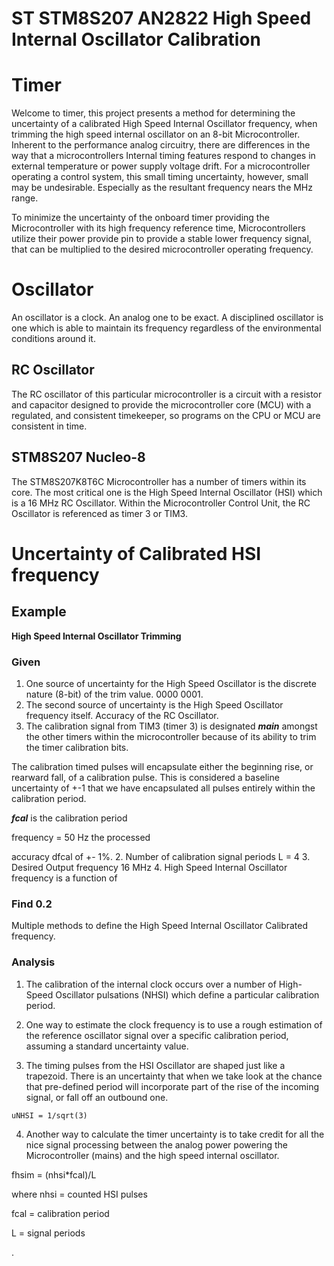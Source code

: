 # ST STM8S207 AN2822 High Speed Internal Oscillator Calibration
# Timer
Welcome to timer, this project presents a method for determining the uncertainty
of a calibrated High Speed Internal Oscillator frequency, when trimming the high
speed internal oscillator on an 8-bit Microcontroller. Inherent to the performance analog circuitry, there are differences in the way that a microcontrollers Internal
timing features respond to changes in external temperature or power supply voltage drift. For a microcontroller
operating a control system, this small timing uncertainty, however, small may
be undesirable. Especially as the resultant frequency nears the MHz range.

To minimize the uncertainty of the onboard timer providing the Microcontroller with its high frequency reference time, Microcontrollers utilize their power provide pin to provide a stable lower frequency signal, that can be multiplied to the desired microcontroller operating frequency.

# Oscillator
An oscillator is a clock. An analog one to be exact. A disciplined oscillator
is one which is able to maintain its frequency regardless of the
environmental conditions around it.

## RC Oscillator
The RC oscillator of this particular microcontroller is a circuit with a
resistor and capacitor designed to provide the microcontroller core (MCU) with a
regulated, and consistent timekeeper, so programs on the CPU or MCU are
consistent in time.


## STM8S207 Nucleo-8
The STM8S207K8T6C Microcontroller has a number of timers within its core.
The most critical one is the High Speed Internal Oscillator (HSI) which is a 16
MHz RC Oscillator. Within the Microcontroller Control Unit, the RC Oscillator is
referenced as timer 3 or TIM3.

# Uncertainty of Calibrated HSI frequency
## Example
**High Speed Internal Oscillator Trimming**
### Given
1. One source of uncertainty for the High Speed Oscillator is the discrete
nature (8-bit) of the trim value. 0000 0001.
3. The second source of uncertainty is the High Speed Oscillator frequency
itself. Accuracy of the RC Oscillator.
4. The calibration signal from TIM3 (timer 3) is designated ***main*** amongst
the other timers within the microcontroller because of its ability to trim the
timer calibration bits.

The calibration timed pulses will encapsulate either the beginning rise, or
rearward fall, of a calibration pulse. This is considered a baseline uncertainty
of +-1 that we have encapsulated all pulses entirely within the calibration
period.

***fcal*** is the calibration period

frequency = 50 Hz
the processed

accuracy dfcal of +- 1%.
2. Number of calibration signal periods L = 4
3. Desired Output frequency 16 MHz
4. High Speed Internal Oscillator frequency is a function of

### Find 0.2
Multiple methods to define the High Speed Internal Oscillator Calibrated frequency.

### Analysis
1. The calibration of the internal clock occurs over a number of High-Speed Oscillator pulsations (NHSI) which define a particular calibration period.

2. One way to estimate the clock frequency is to use a rough estimation of the reference oscillator signal over a specific calibration period, assuming a standard uncertainty value.

3. The timing pulses from the HSI Oscillator are shaped just like a trapezoid.
There is an uncertainty that when we take look at the chance that pre-defined period will incorporate part of the rise of the incoming signal, or fall off an outbound one.

`uNHSI = 1/sqrt(3)`

4. Another way to calculate the timer uncertainty is to take credit for all the nice signal processing between the analog power powering the Microcontroller (mains) and the high speed internal oscillator.

fhsim = (nhsi*fcal)/L

where nhsi = counted HSI pulses

fcal = calibration period

L = signal periods



















.
